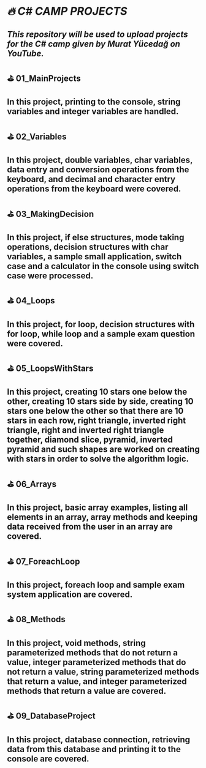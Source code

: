  # *_🔥 C# CAMP PROJECTS_*
_This repository will be used to upload projects for the C# camp given by Murat Yücedağ on YouTube._
-

## ⛳ 01_MainProjects
In this project, printing to the console, string variables and integer variables are handled.
-

## ⛳ 02_Variables
In this project, double variables, char variables, data entry and conversion operations from the keyboard, and decimal and character entry operations from the keyboard were covered.
-

## ⛳ 03_MakingDecision
In this project, if else structures, mode taking operations, decision structures with char variables, a sample small application, switch case and a calculator in the console using switch case were processed.
-

## ⛳ 04_Loops
In this project, for loop, decision structures with for loop, while loop and a sample exam question were covered.
-

## ⛳ 05_LoopsWithStars
In this project, creating 10 stars one below the other, creating 10 stars side by side, creating 10 stars one below the other so that there are 10 stars in each row, right triangle, inverted right triangle, right and inverted right triangle together, diamond slice, pyramid, inverted pyramid and such shapes are worked on creating with stars in order to solve the algorithm logic.
-

## ⛳ 06_Arrays
In this project, basic array examples, listing all elements in an array, array methods and keeping data received from the user in an array are covered.
-

## ⛳ 07_ForeachLoop
In this project, foreach loop and sample exam system application are covered.
-

## ⛳ 08_Methods
In this project, void methods, string parameterized methods that do not return a value, integer parameterized methods that do not return a value, string parameterized methods that return a value, and integer parameterized methods that return a value are covered.
-

## ⛳ 09_DatabaseProject
In this project, database connection, retrieving data from this database and printing it to the console are covered.
-
